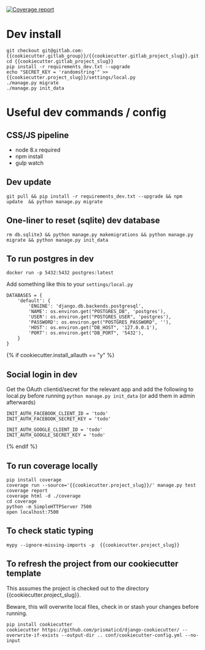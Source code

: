 
[![Coverage report](https://gitlab.com/{{cookiecutter.gitlab_group}}/{{cookiecutter.gitlab_project_slug}}/badges/master/coverage.svg)](https://{{cookiecutter.gitlab_group}}.gitlab.io/{{cookiecutter.gitlab_project_slug}}/index.html)

# Dev install

```
git checkout git@gitlab.com:{{cookiecutter.gitlab_group}}/{{cookiecutter.gitlab_project_slug}}.git
cd {{cookiecutter.gitlab_project_slug}}
pip install -r requirements_dev.txt --upgrade
echo "SECRET_KEY = 'randomstring'" >> {{cookiecutter.project_slug}}/settings/local.py
./manage.py migrate
./manage.py init_data
```


# Useful dev commands / config

## CSS/JS pipeline

* node 8.x required
* npm install
* gulp watch

## Dev update

```
git pull && pip install -r requirements_dev.txt --upgrade && npm update  && python manage.py migrate
```

## One-liner to reset (sqlite) dev database
```
rm db.sqlite3 && python manage.py makemigrations && python manage.py migrate && python manage.py init_data
```

## To run postgres in dev

```
docker run -p 5432:5432 postgres:latest
```

Add something like this to your `settings/local.py`

```
DATABASES = {
    'default': {
        'ENGINE': 'django.db.backends.postgresql',
        'NAME': os.environ.get("POSTGRES_DB", 'postgres'),
        'USER': os.environ.get("POSTGRES_USER", 'postgres'),
        'PASSWORD': os.environ.get("POSTGRES_PASSWORD", ''),
        'HOST': os.environ.get("DB_HOST", '127.0.0.1'),
        'PORT': os.environ.get("DB_PORT", '5432'),
    }
}
```

{% if cookiecutter.install_allauth == "y" %}
## Social login in dev

Get the OAuth clientid/secret for the relevant app and add the following to local.py before running `python manage.py init_data`
(or add them in admin afterwards)

```
INIT_AUTH_FACEBOOK_CLIENT_ID = 'todo'
INIT_AUTH_FACEBOOK_SECRET_KEY = 'todo'

INIT_AUTH_GOOGLE_CLIENT_ID = 'todo'
INIT_AUTH_GOOGLE_SECRET_KEY = 'todo'

```
{% endif %}

## To run coverage locally

 ```
 pip install coverage
 coverage run --source='{{cookiecutter.project_slug}}/' manage.py test
 coverage report
 coverage html -d ./coverage
 cd coverage
 python -m SimpleHTTPServer 7500
 open localhost:7500
 ```


##  To check static typing
```
mypy --ignore-missing-imports -p  {{cookiecutter.project_slug}}
```

## To refresh the project from our cookiecutter template

This assumes the project is checked out to the directory {{cookiecutter.project_slug}}.

Beware, this will overwrite local files, check in or stash your changes before running.
```
pip install cookiecutter
cookiecutter https://github.com/prismaticd/django-cookiecutter/ --overwrite-if-exists --output-dir .. conf/cookiecutter-config.yml --no-input
```

